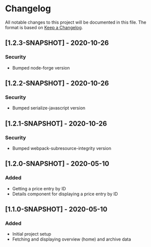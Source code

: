 # Changelog
All notable changes to this project will be documented in this file. The format is based on [Keep a Changelog](https://keepachangelog.com/en/1.0.0/).

## [1.2.3-SNAPSHOT] - 2020-10-26
### Security
- Bumped node-forge version

## [1.2.2-SNAPSHOT] - 2020-10-26
### Security
- Bumped serialize-javascript version

## [1.2.1-SNAPSHOT] - 2020-10-26
### Security
- Bumped webpack-subresource-integrity version

## [1.2.0-SNAPSHOT] - 2020-05-10
### Added
- Getting a price entry by ID
- Details component for displaying a price entry by ID

## [1.1.0-SNAPSHOT] - 2020-05-10
### Added
- Initial project setup
- Fetching and displaying overview (home) and archive data
